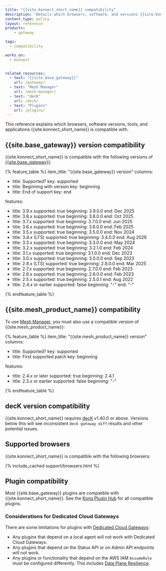 ```yaml
---
title: "{{site.konnect_short_name}} compatibility"
description: 'Details which browsers, software, and versions {{site.konnect_short_name}} is compatible with.'
content_type: policy
layout: reference
products:
    - gateway

tags:
  - compatibility

works_on:
  - konnect

  
related_resources:
  - text: "{{site.base_gateway}}"
    url: /gateway/
  - text: "Mesh Manager"
    url: /mesh-manager/
  - text: "decK"
    url: /deck/
  - text: "Plugins"
    url: /plugins/
---
```


This reference explains which browsers, software versions, tools, and applications {{site.konnect_short_name}} is compatible with.

## {{site.base_gateway}} version compatibility

{{site.konnect_short_name}} is compatible with the following versions of [{{site.base_gateway}}](/gateway/):

{% feature_table %}
item_title: "{{site.base_gateway}} version"
columns:
  - title: Supported?
    key: supported
  - title: Beginning with version
    key: beginning
  - title: End of support
    key: end

features:
  - title: 3.9.x
    supported: true
    beginning: 3.9.0.0
    end: Dec 2025
  - title: 3.8.x
    supported: true
    beginning: 3.8.0.0
    end: Oct 2025
  - title: 3.7.x
    supported: true
    beginning: 3.7.0.0
    end: Jun 2025
  - title: 3.6.x
    supported: true
    beginning: 3.6.0.0
    end: Feb 2025
  - title: 3.5.x
    supported: true
    beginning: 3.5.0.0
    end: Nov 2024
  - title: 3.4.x (LTS)
    supported: true
    beginning: 3.4.0.0
    end: Aug 2026
  - title: 3.3.x
    supported: true
    beginning: 3.3.0.0
    end: May 2024
  - title: 3.2.x
    supported: true
    beginning: 3.2.1.0
    end: Feb 2024
  - title: 3.1.x
    supported: true
    beginning: 3.1.0.0
    end: Dec 2023
  - title: 3.0.x
    supported: true
    beginning: 3.0.0.0
    end: Sep 2023
  - title: 2.8.x (LTS)
    supported: true
    beginning: 2.8.0.0
    end: Mar 2025
  - title: 2.7.x
    supported: true
    beginning: 2.7.0.0
    end: Feb 2023
  - title: 2.6.x
    supported: true
    beginning: 2.6.0.0
    end: Feb 2023
  - title: 2.5.x
    supported: true
    beginning: 2.5.0.1
    end: Aug 2022
  - title: 2.4.x or earlier
    supported: false
    beginning: "-"
    end: "-"
  
{% endfeature_table %}


## {{site.mesh_product_name}} compatibility

To use [Mesh Manager](/mesh-manager/), you must also use a compatible version of {{site.mesh_product_name}}:

{% feature_table %}
item_title: "{{site.mesh_product_name}} version"
columns:
  - title: Supported?
    key: supported
  - title: First supported patch
    key: beginning

features:
  - title: 2.4.x or later
    supported: true
    beginning: 2.4.1
  - title: 2.3.x or earlier
    supported: false
    beginning: "-"

{% endfeature_table %}

## decK version compatibility

{{site.konnect_short_name}} requires [decK](/deck/) v1.40.0 or above. 
Versions below this will see inconsistent `deck gateway diff` results and other potential issues.

## Supported browsers

{{site.konnect_short_name}} is compatible with the following browsers:

{% include_cached support/browsers.html %}

## Plugin compatibility

Most {{site.base_gateway}} plugins are compatible with {{site.konnect_short_name}}.
See the [Kong Plugin Hub](/plugins/?deployment-topology=konnect) for all compatible plugins.

### Considerations for Dedicated Cloud Gateways

There are some limitations for plugins with [Dedicated Cloud Gateways](/dedicated-cloud-gateways/):

* Any plugins that depend on a local agent will not work with Dedicated Cloud Gateways.
* Any plugins that depend on the Status API or on Admin API endpoints will not work.
* Any plugins or functionality that depend on the AWS IAM `AssumeRole` must be configured differently.
This includes [Data Plane Resilience](/gateway/cp-outage/).